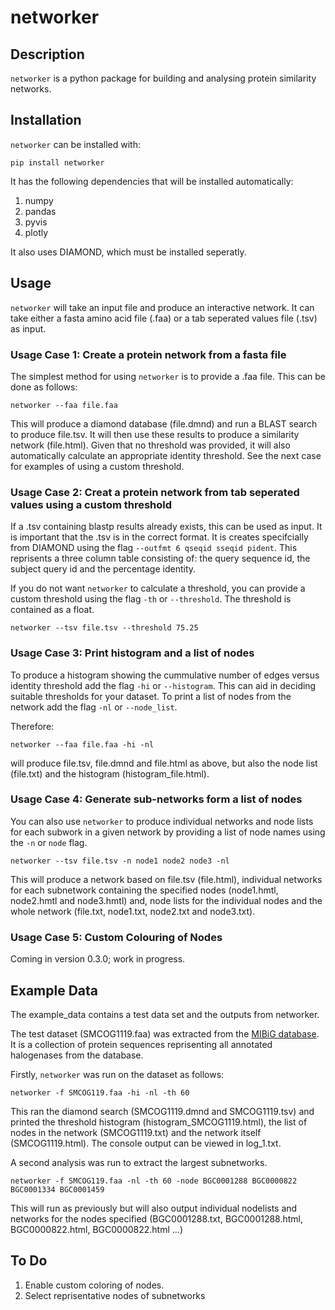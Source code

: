 # networker

## Description
`networker` is a python package for building and analysing protein similarity networks.

## Installation
`networker` can be installed with:

`pip install networker`

It has the following dependencies that will be installed automatically:
1. numpy
2. pandas
3. pyvis
4. plotly

It also uses DIAMOND, which must be installed seperatly.

## Usage
`networker` will take an input file and produce an interactive network. It can take either a fasta amino acid file (.faa) or a tab seperated values file (.tsv) as input.

### Usage Case 1: Create a protein network from a fasta file
The simplest method for using `networker` is to provide a .faa file. This can be done as follows:

`networker --faa file.faa`

This will produce a diamond database (file.dmnd) and run a BLAST search to produce file.tsv. It will then use these results to produce a similarity network (file.html). Given that no threshold was provided, it will also automatically calculate an appropriate identity threshold. See the next case for examples of using a custom threshold.

### Usage Case 2: Creat a protein network from tab seperated values using a custom threshold
If a .tsv containing blastp results already exists, this can be used as input. It is important that the .tsv is in the correct format. It is creates specifcially from DIAMOND using the flag `--outfmt 6 qseqid sseqid pident`. This reprisents a three column table consisting of: the query sequence id, the subject query id and the percentage identity. 

If you do not want `networker` to calculate a threshold, you can provide a custom threshold using the flag `-th` or `--threshold`. The threshold is contained as a float.

`networker --tsv file.tsv --threshold 75.25`

### Usage Case 3: Print histogram and a list of nodes
To produce a histogram showing the cummulative number of edges versus identity threshold add the flag `-hi` or `--histogram`. This can aid in deciding suitable thresholds for your dataset. To print a list of nodes from the network add the flag `-nl` or `--node_list`.

Therefore:

`networker --faa file.faa -hi -nl`

will produce file.tsv, file.dmnd and file.html as above, but also the node list (file.txt) and the histogram (histogram_file.html).

### Usage Case 4: Generate sub-networks form a list of nodes

You can also use `networker` to produce individual networks and node lists for each subwork in a given network by providing a list of node names using the `-n` or `node` flag. 

`networker --tsv file.tsv -n node1 node2 node3 -nl`

This will produce a network based on file.tsv (file.html), individual networks for each subnetwork containing the specified nodes (node1.hmtl, node2.hmtl and node3.hmtl) and, node lists for the individual nodes and the whole network (file.txt, node1.txt, node2.txt and node3.txt).

### Usage Case 5: Custom Colouring of Nodes
Coming in version 0.3.0; work in progress.

## Example Data
The example_data contains a test data set and the outputs from networker. 

The test dataset (SMCOG1119.faa) was extracted from the [MIBiG database](https://mibig.secondarymetabolites.org/). It is a collection of protein sequences reprisenting all annotated halogenases from the database. 

Firstly, `networker` was run on the dataset as follows:

`networker -f SMCOG119.faa -hi -nl -th 60`

This ran the diamond search (SMCOG1119.dmnd and SMCOG1119.tsv) and printed the threshold histogram (histogram_SMCOG1119.html), the list of nodes in the network (SMCOG1119.txt) and the network itself (SMCOG1119.html). The console output can be viewed in log_1.txt.

A second analysis was run to extract the largest subnetworks. 

`networker -f SMCOG119.faa -nl -th 60 -node BGC0001288 BGC0000822 BGC0001334 BGC0001459`

This will run as previously but will also output individual nodelists and networks for the nodes specified (BGC0001288.txt, BGC0001288.html, BGC0000822.html, BGC0000822.html ...)

## To Do
1. Enable custom coloring of nodes.
2. Select reprisentative nodes of subnetworks

